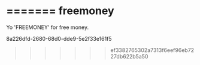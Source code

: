 =======
freemoney
=========

Yo 'FREEMONEY' for free money.

8a226dfd-2680-68d0-dde9-5e2f33e161f5
>>>>>>> ef3382765302a7313f6eef96eb7227db622b5a50
